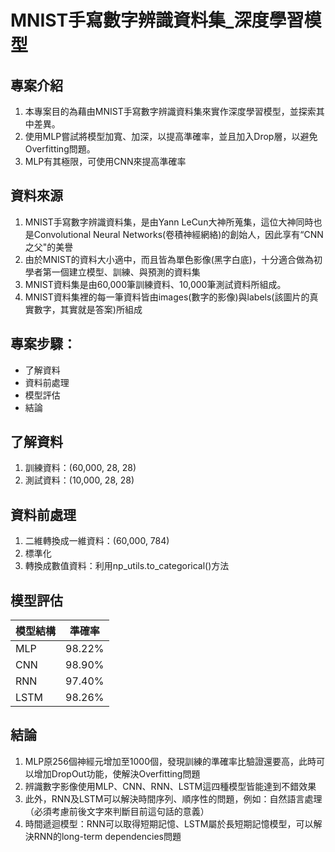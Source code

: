# MNIST手寫數字辨識資料集_深度學習模型

## 專案介紹

1. 本專案目的為藉由MNIST手寫數字辨識資料集來實作深度學習模型，並探索其中差異。
2. 使用MLP嘗試將模型加寬、加深，以提高準確率，並且加入Drop層，以避免Overfitting問題。
3. MLP有其極限，可使用CNN來提高準確率

## 資料來源

1. MNIST手寫數字辨識資料集，是由Yann LeCun大神所蒐集，這位大神同時也是Convolutional Neural Networks(卷積神經網絡)的創始人，因此享有“CNN 之父"的美譽
2. 由於MNIST的資料大小適中，而且皆為單色影像(黑字白底)，十分適合做為初學者第一個建立模型、訓練、與預測的資料集
3. MNIST資料集是由60,000筆訓練資料、10,000筆測試資料所組成。
4. MNIST資料集裡的每一筆資料皆由images(數字的影像)與labels(該圖片的真 實數字，其實就是答案)所組成

## 專案步驟：

- 了解資料
- 資料前處理
- 模型評估
- 結論

## 了解資料

1. 訓練資料：(60,000, 28, 28)
2. 測試資料：(10,000, 28, 28)

## 資料前處理

1. 二維轉換成一維資料：(60,000, 784)
2. 標準化
3. 轉換成數值資料：利用np_utils.to_categorical()方法

## 模型評估
|  模型結構  | 準確率 |
| ---------|--------| 
|    MLP   | 98.22% |
|    CNN   | 98.90% |
|    RNN   | 97.40% |
|   LSTM   | 98.26% |

## 結論
1. MLP原256個神經元增加至1000個，發現訓練的準確率比驗證還要高，此時可以增加DropOut功能，使解決Overfitting問題
2. 辨識數字影像使用MLP、CNN、RNN、LSTM這四種模型皆能達到不錯效果
3. 此外，RNN及LSTM可以解決時間序列、順序性的問題，例如：自然語言處理（必須考慮前後文字來判斷目前這句話的意義）
4. 時間遞迴模型：RNN可以取得短期記憶、LSTM屬於長短期記憶模型，可以解決RNN的long-term dependencies問題


